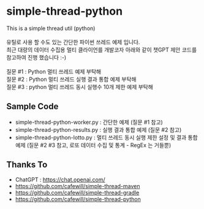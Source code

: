 # simple-thread-python

This is a simple thread util (python) \
 \
유틸로 사용 할 수도 있는 간단한 파이썬 쓰레드 예제 입니다. \
최근 대량의 데이터 수집용 멀티 클라이언를 개발코자 아래와 같이 챗GPT 제안 코드를 참고하여 진행 했습니다 :-) \
 \
질문 #1 : Python 멀티 쓰레드 예제 부탁해 \
질문 #2 : Python 멀티 쓰레드 실행 결과 통합 예제 부탁해 \
질문 #3 : python 멀티 쓰레드 동시 실행수 10개 제한 예제 부탁해 
 
## Sample Code

* simple-thread-python-worker.py : 간단한 예제 (질문 #1 참고)
* simple-thread-python-results.py : 실행 결과 통합 예제 (질문 #2 참고)
* simple-thread-python-lotto.py : 멀티 쓰레드 동시 실행 제한 설정 및 결과 통합 예제 (질문 #2 #3 참고, 로또 데이터 수집 및 통계 - RegEx 는 거들뿐)

## Thanks To

* ChatGPT : https://chat.openai.com/
* https://github.com/cafewill/simple-thread-maven
* https://github.com/cafewill/simple-thread-gradle
* https://github.com/cafewill/simple-thread-python
